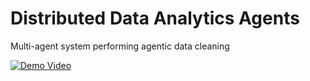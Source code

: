 # Distributed Data Analytics Agents

Multi-agent system performing agentic data cleaning

[![Demo Video](https://cdn.loom.com/sessions/thumbnails/e1595ccafa004ec1887eb939d96410cb-f539aa7e878733ee-full-play.gif)](https://www.loom.com/share/e1595ccafa004ec1887eb939d96410cb?sid=e26f1db6-0067-4a8b-9c90-003984f3dc2f)
